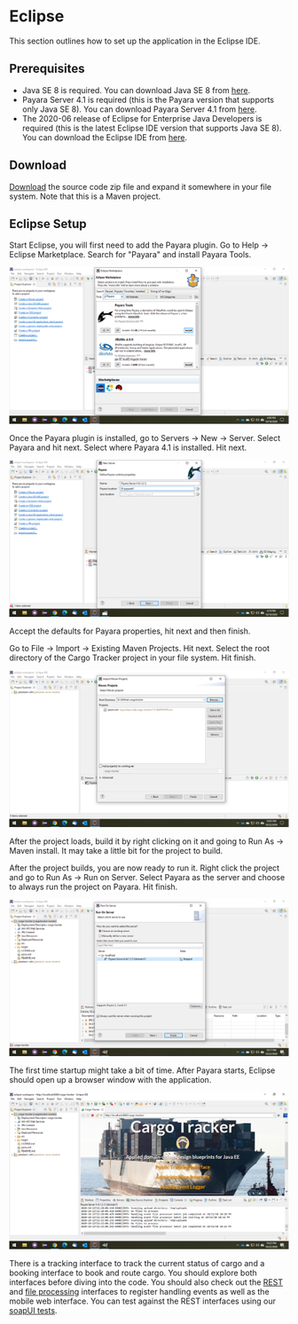# Eclipse

This section outlines how to set up the application in the Eclipse IDE.

## Prerequisites

* Java SE 8 is required. You can download Java SE 8 from [here](https://www.azul.com/downloads/zulu-community/?version=java-8-lts).
* Payara Server 4.1 is required (this is the Payara version that supports only Java SE 8). You can download Payara Server 4.1 from [here](https://repo1.maven.org/maven2/fish/payara/distributions/payara/4.1.2.181/payara-4.1.2.181.zip).
* The 2020-06 release of Eclipse for Enterprise Java Developers is required (this is the latest Eclipse IDE version that supports Java SE 8). You can download the Eclipse IDE from [here](https://www.eclipse.org/downloads/packages/release/2020-06/r/eclipse-ide-enterprise-java-developers).

## Download

[Download](https://github.com/eclipse-ee4j/cargotracker/archive/master.zip) the source code zip file and expand it somewhere in your file system. Note that this is a Maven project.

## Eclipse Setup

Start Eclipse, you will first need to add the Payara plugin. Go to Help -> Eclipse Marketplace. Search for "Payara" and install Payara Tools.

![ ](.gitbook/assets/eclipse_step1.png)

Once the Payara plugin is installed, go to Servers -> New -> Server. Select Payara and hit next. Select where Payara 4.1 is installed. Hit next.

![ ](.gitbook/assets/eclipse_step2.png)

Accept the defaults for Payara properties, hit next and then finish.

Go to File -> Import -> Existing Maven Projects. Hit next. Select the root directory of the Cargo Tracker project in your file system. Hit finish.

![ ](.gitbook/assets/eclipse_step3.png)

After the project loads, build it by right clicking on it and going to Run As -> Maven install. It may take a little bit for the project to build.

After the project builds, you are now ready to run it. Right click the project and go to Run As -> Run on Server. Select Payara as the server and choose to always run the project on Payara. Hit finish.

![ ](.gitbook/assets/eclipse_step4.png)

The first time startup might take a bit of time. After Payara starts, Eclipse should open up a browser window with the application.

![ ](.gitbook/assets/eclipse_step5.png)

There is a tracking interface to track the current status of cargo and a booking interface to book and route cargo. You should explore both interfaces before diving into the code. You should also check out the [REST](https://github.com/eclipse-ee4j/cargotracker/blob/master/src/main/java/org/eclipse/cargotracker/interfaces/handling/rest/HandlingReportService.java) and [file processing](https://github.com/eclipse-ee4j/cargotracker/blob/master/src/main/java/org/eclipse/cargotracker/interfaces/handling/file/UploadDirectoryScanner.java) interfaces to register handling events as well as the mobile web interface. You can test against the REST interfaces using our [soapUI tests](https://github.com/eclipse-ee4j/cargotracker/tree/master/src/test/soapui).
